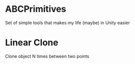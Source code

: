 # ABCPrimitives
Set of simple tools that makes my life (maybe) in Unity easier 

# Linear Clone
Clone object N times between two points
